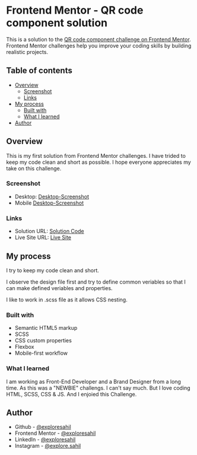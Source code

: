 # Frontend Mentor - QR code component solution

This is a solution to the [QR code component challenge on Frontend Mentor](https://www.frontendmentor.io/challenges/qr-code-component-iux_sIO_H). Frontend Mentor challenges help you improve your coding skills by building realistic projects.

## Table of contents

- [Overview](#overview)
  - [Screenshot](#screenshot)
  - [Links](#links)
- [My process](#my-process)
  - [Built with](#built-with)
  - [What I learned](#what-i-learned)
- [Author](#author)

## Overview

This is my first solution from Frontend Mentor challenges.
I have trided to keep my code clean and short as possible.
I hope everyone appreciates my take on this challenge.

### Screenshot

- Desktop: [Desktop-Screenshot](./screenshot/screenshot.png)
- Mobile [Desktop-Screenshot](./screenshot/screenshot-mobile.png)

### Links

- Solution URL: [Solution Code](https://github.com/exploresahil/Frontend-Mentor-QR-code-component-solution)
- Live Site URL: [Live Site](https://exploresahil.github.io/Frontend-Mentor-QR-code-component-solution/)

## My process

I try to keep my code clean and short.

I observe the design file first and try to define common veriables so that I can make defined veriables and properties.

I like to work in .scss file as it allows CSS nesting.

### Built with

- Semantic HTML5 markup
- SCSS
- CSS custom properties
- Flexbox
- Mobile-first workflow

### What I learned

I am working as Front-End Developer and a Brand Designer from a long time. As this was a "NEWBIE" challengs. I can't say much. But I love coding HTML, SCSS, CSS & JS. And I enjoied this Challenge.

## Author

- Github - [@exploresahil](https://github.com/exploresahil)
- Frontend Mentor - [@exploresahil](https://www.frontendmentor.io/profile/exploresahil)
- LinkedIn - [@exploresahil](https://www.linkedin.com/in/exploresahil/)
- Instagram - [@explore.sahil](https://www.instagram.com/explore.sahil/)
